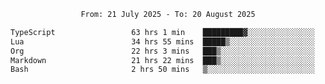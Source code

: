 <div align="center">
<p style="text-align: center;">
<!--START_SECTION:waka-->

```txt
From: 21 July 2025 - To: 20 August 2025

TypeScript                 63 hrs 1 min    █████████▓░░░░░░░░░░░░░░░   38.55 %
Lua                        34 hrs 55 mins  █████▒░░░░░░░░░░░░░░░░░░░   21.36 %
Org                        22 hrs 3 mins   ███▒░░░░░░░░░░░░░░░░░░░░░   13.49 %
Markdown                   21 hrs 22 mins  ███▒░░░░░░░░░░░░░░░░░░░░░   13.07 %
Bash                       2 hrs 50 mins   ▒░░░░░░░░░░░░░░░░░░░░░░░░   01.74 %
```

<!--END_SECTION:waka-->
</p>
</div>
